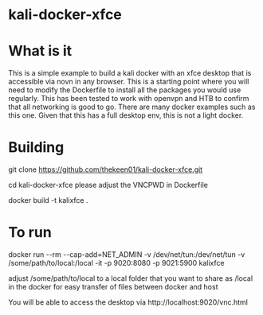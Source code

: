 # kali-docker-xfce

# What is it

This is a simple example to build a kali docker with an xfce desktop that is accessible via novn in any browser. This is a starting point where you will need to modify the Dockerfile to install all the packages you would use regularly. This has been tested to work with openvpn and HTB to confirm that all networking is good to go. There are many docker examples such as this one. Given that this has a full desktop env, this is not a light docker.

# Building

git clone https://github.com/thekeen01/kali-docker-xfce.git

cd kali-docker-xfce
please adjust the VNCPWD in Dockerfile

docker build -t kalixfce .

# To run

docker run --rm --cap-add=NET_ADMIN -v /dev/net/tun:/dev/net/tun -v /some/path/to/local:/local -it -p 9020:8080 -p 9021:5900 kalixfce

adjust /some/path/to/local to a local folder that you want to share as /local in the docker for easy transfer of files between docker and host

You will be able to access the desktop via http://localhost:9020/vnc.html

